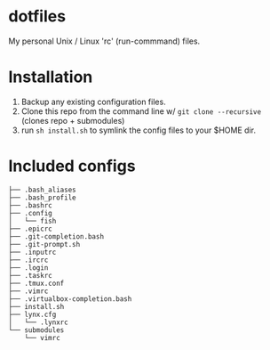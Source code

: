 # dotfiles

My personal Unix / Linux 'rc' (run-commmand) files.

# Installation

1. Backup any existing configuration files.
2. Clone this repo from the command line w/ `git clone --recursive` (clones repo + submodules)
3. run `sh install.sh` to symlink the config files to your $HOME dir.

# Included configs

```
├── .bash_aliases
├── .bash_profile
├── .bashrc
├── .config
│   └── fish
├── .epicrc
├── .git-completion.bash
├── .git-prompt.sh
├── .inputrc
├── .ircrc
├── .login
├── .taskrc
├── .tmux.conf
├── .vimrc
├── .virtualbox-completion.bash
├── install.sh
├── lynx.cfg
│   └── .lynxrc
└── submodules
    └── vimrc
```
